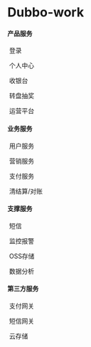 # Dubbo-work
#### 产品服务

​	登录

​	个人中心

​	收银台

​	转盘抽奖

​	运营平台

#### 业务服务

​	用户服务

​	营销服务

​	支付服务

​	清结算/对账

#### 支撑服务

​	短信

​	监控报警

​	OSS存储

​	数据分析

#### 第三方服务

​	支付网关

​	短信网关

​	云存储

